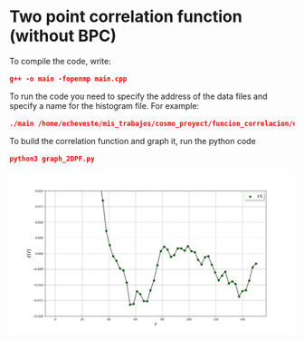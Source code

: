# Two point correlation function (without BPC)

To compile the code, write:

```json
g++ -o main -fopenmp main.cpp
```

To run the code you need to specify the address of the data files and specify a name for the histogram file. For example:

```json
./main /home/echeveste/mis_trabajos/cosmo_proyect/funcion_correlacion/data/data.dat /home/echeveste/mis_trabajos/cosmo_proyect/funcion_correlacion/data/rand0.dat full
```

To build the correlation function and graph it, run the python code

```json
python3 graph_2DPF.py 
```

![alt text](https://github.com/Oscar2401/funcion_correlacion/blob/master/src/2PCFisotropic/normal/2PCFiso.png "2PCF-isotropic")

